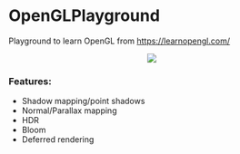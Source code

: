 # OpenGLPlayground

Playground to learn OpenGL from https://learnopengl.com/

<div align='center'>
  <img src='examples/demo.gif' />
</div>

### Features:
* Shadow mapping/point shadows
* Normal/Parallax mapping
* HDR
* Bloom
* Deferred rendering
